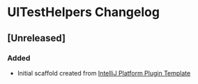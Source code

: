 <!-- Keep a Changelog guide -> https://keepachangelog.com -->

# UITestHelpers Changelog

## [Unreleased]
### Added
- Initial scaffold created from [IntelliJ Platform Plugin Template](https://github.com/JetBrains/intellij-platform-plugin-template)
